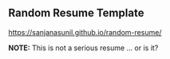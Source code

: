 ## Random Resume Template

https://sanjanasunil.github.io/random-resume/

**NOTE:** This is not a serious resume ... or is it? 
